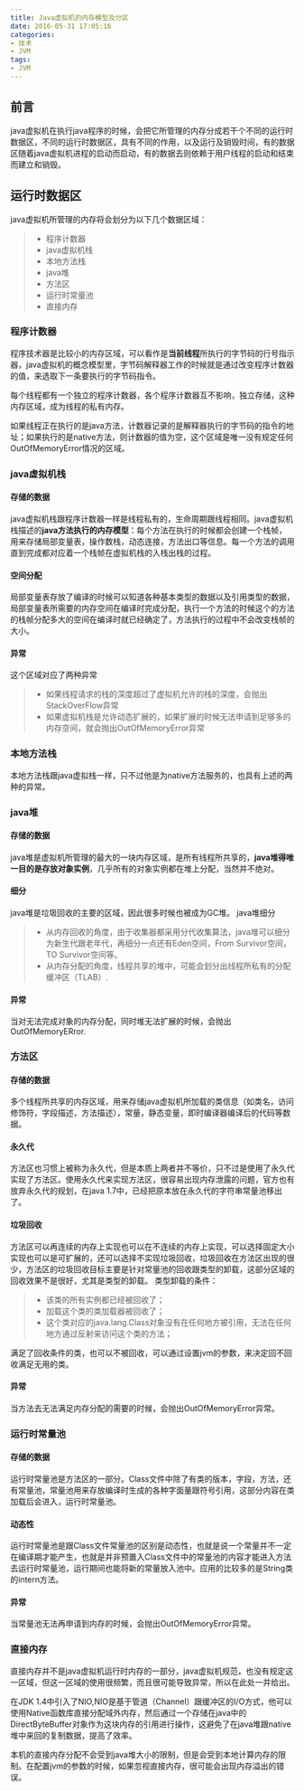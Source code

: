 ```yaml
---
title: Java虚拟机的内存模型及分区
date: 2016-05-31 17:05:16
categories:
- 技术
- JVM
tags:
- JVM
---
```



## 前言
java虚拟机在执行java程序的时候，会把它所管理的内存分成若干个不同的运行时数据区，不同的运行时数据区，具有不同的作用，以及运行及销毁时间，有的数据区随着java虚拟机进程的启动而启动，有的数据去则依赖于用户线程的启动和结束而建立和销毁。

## 运行时数据区

java虚拟机所管理的内存将会划分为以下几个数据区域：

> * 程序计数器
> * java虚拟机栈
> * 本地方法栈
> * java堆
> * 方法区
> * 运行时常量池
> * 直接内存



### 程序计数器


程序技术器是比较小的内存区域，可以看作是**当前线程**所执行的字节码的行号指示器，java虚拟机的概念模型里，字节码解释器工作的时候就是通过改变程序计数器的值，来选取下一条要执行的字节码指令。

每个线程都有一个独立的程序计数器，各个程序计数器互不影响，独立存储，这种内存区域，成为线程的私有内存。

如果线程正在执行的是java方法，计数器记录的是解释器执行的字节码的指令的地址；如果执行的是native方法，则计数器的值为空，这个区域是唯一没有规定任何OutOfMemoryError情况的区域。

### java虚拟机栈

#### 存储的数据
java虚拟机栈跟程序计数器一样是线程私有的，生命周期跟线程相同。java虚拟机栈描述的**java方法执行的内存模型**：每个方法在执行的时候都会创建一个栈帧，用来存储局部变量表，操作数栈，动态连接，方法出口等信息。每一个方法的调用直到完成都对应着一个栈帧在虚拟机栈的入栈出栈的过程。

#### 空间分配
局部变量表存放了编译的时候可以知道各种基本类型的数据以及引用类型的数据，局部变量表所需要的内存空间在编译时完成分配，执行一个方法的时候这个的方法的栈帧分配多大的空间在编译时就已经确定了，方法执行的过程中不会改变栈帧的大小。

#### 异常
这个区域对应了两种异常
> * 如果线程请求的栈的深度超过了虚拟机允许的栈的深度，会抛出StackOverFlow异常
> * 如果虚拟机栈是允许动态扩展的，如果扩展的时候无法申请到足够多的内存空间，就会抛出OutOfMemoryError异常

### 本地方法栈
本地方法栈跟java虚拟栈一样，只不过他是为native方法服务的，也具有上述的两种的异常。

### java堆

#### 存储的数据
java堆是虚拟机所管理的最大的一块内存区域，是所有线程所共享的，**java堆得唯一目的是存放对象实例**，几乎所有的对象实例都在堆上分配，当然并不绝对。

#### 细分
java堆是垃圾回收的主要的区域，因此很多时候也被成为GC堆。
java堆细分
> * 从内存回收的角度，由于收集器都采用分代收集算法，java堆可以细分为新生代跟老年代，再细分一点还有Eden空间，From Survivor空间，TO Survivor空间等。
> * 从内存分配的角度，线程共享的堆中，可能会划分出线程所私有的分配缓冲区（TLAB）.

#### 异常
当对无法完成对象的内存分配，同时堆无法扩展的时候，会抛出OutOfMemoryERror.

### 方法区

#### 存储的数据
多个线程所共享的内存区域，用来存储java虚拟机所加载的类信息（如类名，访问修饰符，字段描述，方法描述），常量，静态变量，即时编译器编译后的代码等数据。

#### 永久代
方法区也习惯上被称为永久代，但是本质上两者并不等价，只不过是使用了永久代实现了方法区。使用永久代来实现方法区，很容易出现内存泄露的问题，官方也有放弃永久代的规划，在java 1.7中，已经把原本放在永久代的字符串常量池移出了。

#### 垃圾回收
方法区可以再连续的内存上实现也可以在不连续的内存上实现，可以选择固定大小实现也可以是可扩展的，还可以选择不实现垃圾回收，垃圾回收在方法区出现的很少，方法区的垃圾回收目标主要是针对常量池的回收跟类型的卸载，这部分区域的回收效果不是很好，尤其是类型的卸载。
类型卸载的条件：
> * 该类的所有实例都已经被回收了；
> * 加载这个类的类加载器被回收了；
> * 这个类对应的java.lang.Class对象没有在任何地方被引用，无法在任何地方通过反射来访问这个类的方法；

满足了回收条件的类，也可以不被回收，可以通过设置jvm的参数，来决定回不回收满足无用的类。

#### 异常
当方法去无法满足内存分配的需要的时候，会抛出OutOfMemoryError异常。

### 运行时常量池

#### 存储的数据
运行时常量池是方法区的一部分。Class文件中除了有类的版本，字段，方法，还有常量池，常量池用来存放编译时生成的各种字面量跟符号引用，这部分内容在类加载后会进入，运行时常量池。

#### 动态性
运行时常量池是跟Class文件常量池的区别是动态性，也就是说一个常量并不一定在编译期才能产生，也就是并非预置入Class文件中的常量池的内容才能进入方法去运行时常量池，运行期间也能将新的常量放入池中。应用的比较多的是String类的intern方法。

#### 异常
当常量池无法再申请到内存的时候，会抛出OutOfMemoryError异常。

### 直接内存

直接内存并不是java虚拟机运行时内存的一部分，java虚拟机规范，也没有规定这一区域，但这一区域的使用很频繁，而且很可能导致异常，所以在此处一并给出。

在JDK 1.4中引入了NIO,NIO是基于管道（Channel）跟缓冲区的I/O方式，他可以使用Native函数库直接分配域外内存，然后通过一个存储在java中的DirectByteBuffer对象作为这块内存的引用进行操作，这避免了在java堆跟native堆中来回的复制数据，提高了效率。

本机的直接内存分配不会受到java堆大小的限制，但是会受到本地计算内存的限制。在配置jvm的参数的时候，如果忽视直接内存，很可能会出现内存溢出的错误。



